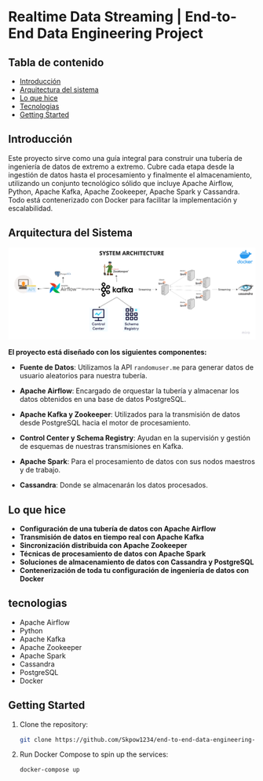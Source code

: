 # Realtime Data Streaming | End-to-End Data Engineering Project

## Tabla de contenido

- [Introducción](#introducción)
- [Arquitectura del sistema](#arquitectura-del-sistema)
- [Lo que hice](#lo-que-hice)
- [Tecnologias](#tecnologias)
- [Getting Started](#getting-started)

## Introducción

Este proyecto sirve como una guía integral para construir una tubería de ingeniería de datos de extremo a extremo. Cubre cada etapa desde la ingestión de datos hasta el procesamiento y finalmente el almacenamiento, utilizando un conjunto tecnológico sólido que incluye Apache Airflow, Python, Apache Kafka, Apache Zookeeper, Apache Spark y Cassandra. Todo está contenerizado con Docker para facilitar la implementación y escalabilidad.

## Arquitectura del Sistema

![System Architecture](https://github.com/Skpow1234/end-to-end-data-engineering-project/blob/main/Data%20engineering%20architecture.png)

**El proyecto está diseñado con los siguientes componentes:**

- **Fuente de Datos**: Utilizamos la API `randomuser.me` para generar datos de usuario aleatorios para nuestra tubería.

- **Apache Airflow**: Encargado de orquestar la tubería y almacenar los datos obtenidos en una base de datos PostgreSQL.

- **Apache Kafka y Zookeeper**: Utilizados para la transmisión de datos desde PostgreSQL hacia el motor de procesamiento.

- **Control Center y Schema Registry**: Ayudan en la supervisión y gestión de esquemas de nuestras transmisiones en Kafka.

- **Apache Spark**: Para el procesamiento de datos con sus nodos maestros y de trabajo.

- **Cassandra**: Donde se almacenarán los datos procesados.

## Lo que hice

- **Configuración de una tubería de datos con Apache Airflow**
- **Transmisión de datos en tiempo real con Apache Kafka**
- **Sincronización distribuida con Apache Zookeeper**
- **Técnicas de procesamiento de datos con Apache Spark**
- **Soluciones de almacenamiento de datos con Cassandra y PostgreSQL**
- **Contenerización de toda tu configuración de ingeniería de datos con Docker**

## tecnologias

- Apache Airflow
- Python
- Apache Kafka
- Apache Zookeeper
- Apache Spark
- Cassandra
- PostgreSQL
- Docker

## Getting Started

1. Clone the repository:

    ```bash
    git clone https://github.com/Skpow1234/end-to-end-data-engineering-project.git
    ```

2. Run Docker Compose to spin up the services:

    ```bash
    docker-compose up
    ```
